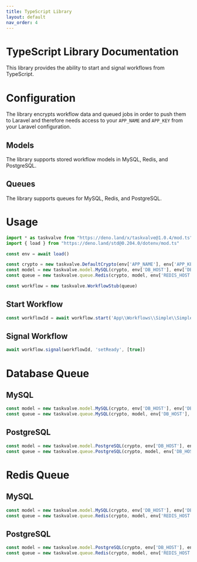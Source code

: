 ```yaml
---
title: TypeScript Library
layout: default
nav_order: 4
---
```


# TypeScript Library Documentation

This library provides the ability to start and signal workflows from TypeScript.

# Configuration

The library encrypts workflow data and queued jobs in order to push them to Laravel and therefore needs access to your `APP_NAME` and `APP_KEY` from your Laravel configuration.

## Models

The library supports stored workflow models in MySQL, Redis, and PostgreSQL.

## Queues

The library supports queues for MySQL, Redis, and PostgreSQL.

# Usage

```typescript
import * as taskvalve from "https://deno.land/x/taskvalve@1.0.4/mod.ts"
import { load } from "https://deno.land/std@0.204.0/dotenv/mod.ts"

const env = await load()

const crypto = new taskvalve.DefaultCrypto(env['APP_NAME'], env['APP_KEY'])
const model = new taskvalve.model.MySQL(crypto, env['DB_HOST'], env['DB_PORT'], env['DB_NAME'], env['DB_USER'], env['DB_PASS'])
const queue = new taskvalve.queue.Redis(crypto, model, env['REDIS_HOST'], env['REDIS_PORT'])

const workflow = new taskvalve.WorkflowStub(queue)
```

## Start Workflow

```typescript
const workflowId = await workflow.start('App\\Workflows\\Simple\\SimpleWorkflow', [])
```

## Signal Workflow

```typescript
await workflow.signal(workflowId, 'setReady', [true])
```

# Database Queue

## MySQL

```typescript
const model = new taskvalve.model.MySQL(crypto, env['DB_HOST'], env['DB_PORT'], env['DB_NAME'], env['DB_USER'], env['DB_PASS'])
const queue = new taskvalve.queue.MySQL(crypto, model, env['DB_HOST'], env['DB_PORT'], env['DB_NAME'], env['DB_USER'], env['DB_PASS'])
```

## PostgreSQL

```typescript
const model = new taskvalve.model.PostgreSQL(crypto, env['DB_HOST'], env['DB_PORT'], env['DB_NAME'], env['DB_USER'], env['DB_PASS'])
const queue = new taskvalve.queue.PostgreSQL(crypto, model, env['DB_HOST'], env['DB_PORT'], env['DB_NAME'], env['DB_USER'], env['DB_PASS'])
```

# Redis Queue

## MySQL

```typescript
const model = new taskvalve.model.MySQL(crypto, env['DB_HOST'], env['DB_PORT'], env['DB_NAME'], env['DB_USER'], env['DB_PASS'])
const queue = new taskvalve.queue.Redis(crypto, model, env['REDIS_HOST'], env['REDIS_PORT'])
```

## PostgreSQL

```typescript
const model = new taskvalve.model.PostgreSQL(crypto, env['DB_HOST'], env['DB_PORT'], env['DB_NAME'], env['DB_USER'], env['DB_PASS'])
const queue = new taskvalve.queue.Redis(crypto, model, env['REDIS_HOST'], env['REDIS_PORT'])
```
